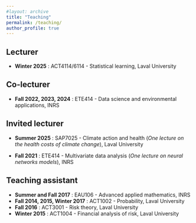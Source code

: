 ```yaml
---
#layout: archive
title: "Teaching"
permalink: /teaching/
author_profile: true
---
```


Lecturer
----------

* **Winter 2025** : ACT4114/6114 - Statistical learning, Laval University

Co-lecturer
----------

* **Fall 2022, 2023, 2024** : ETE414 - Data science and environmental applications, INRS

Invited lecturer
----------

* **Summer 2025** : SAP7025 - Climate action and health (*One lecture on the health costs of climate change*),  Laval University

* **Fall 2021** : ETE414 - Multivariate data analysis (*One lecture on neural networks models*), INRS


Teaching assistant
-----------

* **Summer and Fall 2017** : EAU106 - Advanced applied mathematics, INRS
* **Fall 2014, 2015, Winter 2017** : ACT1002 - Probability, Laval University
* **Fall 2016** : ACT3001 - Risk theory, Laval University
* **Winter 2015** : ACT1004 - Financial analysis of risk, Laval University
